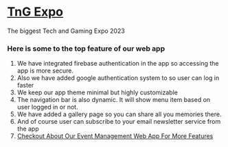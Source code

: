 # [TnG Expo](https://tng-expo.web.app/)

The biggest Tech and Gaming Expo 2023

### Here is some to the top feature of our web app 

1. We have integrated firebase authentication in the app so accessing the app is more secure.
1. Also we have added google authentication system to so user can log in faster
1. We keep our app theme minimal but highly customizable
1. The navigation bar is also dynamic. It will show menu item based on user logged in or not.
1. We have added a gallery page so you can share all you memories there.
1. And of course user can subscribe to your email newsletter service from the app
1. [Checkout About Our Event Management Web App For More Features](https://tng-expo.web.app/)